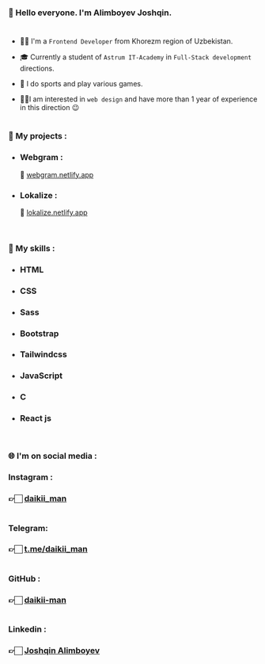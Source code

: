 ### 👋 Hello everyone. I'm Alimboyev Joshqin. 
#

- 👦🏻 I'm a `Frontend Developer` from Khorezm region of Uzbekistan.

- 🎓 Currently a student of `Astrum IT-Academy` in `Full-Stack development` directions.

- 🤗 I do sports and play various games.

- 🙎🏻I am interested in `web design` and have more than 1 year of experience in this direction 😉
  
#

### 📝 My projects :

- ### Webgram : 
  
  🔗 [webgram.netlify.app](https://webgramru.netlify.app)
- ### Lokalize :

  🔗 [lokalize.netlify.app](https://lokalize.netlify.app)

<br>

### 💎 My skills :

- ### HTML

- ### CSS

- ### Sass

- ### Bootstrap

- ### Tailwindcss

- ### JavaScript
  
- ### C

- ### React js

<br>

### 🌐 I'm on social media :

### Instagram :

### 👉🏻 [daikii_man](https://www.instagram.com/daik1i_man/)

#

### Telegram:

### 👉🏻 [t.me/daikii_man](https://t.me/daikii_man)

#

### GitHub :

### 👉🏻 [daikii-man](https://github.com/daikii-man)

#

### Linkedin :

### 👉🏻 [Joshqin Alimboyev](https://www.linkedin.com/in/joshqin-alimboyev-681ab7279/)

#
